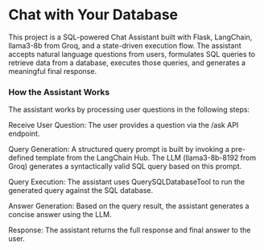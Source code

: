 ﻿# Chat with Your Database

This project is a SQL-powered Chat Assistant built with Flask, LangChain, llama3-8b from Groq, and a state-driven execution flow. The assistant accepts natural language questions from users, formulates SQL queries to retrieve data from a database, executes those queries, and generates a meaningful final response.

### How the Assistant Works
The assistant works by processing user questions in the following steps:

Receive User Question:
The user provides a question via the /ask API endpoint.

Query Generation:
A structured query prompt is built by invoking a pre-defined template from the LangChain Hub. The LLM (llama3-8b-8192 from Groq) generates a syntactically valid SQL query based on this prompt.

Query Execution:
The assistant uses QuerySQLDatabaseTool to run the generated query against the SQL database.

Answer Generation:
Based on the query result, the assistant generates a concise answer using the LLM.

Response:
The assistant returns the full response and final answer to the user.



